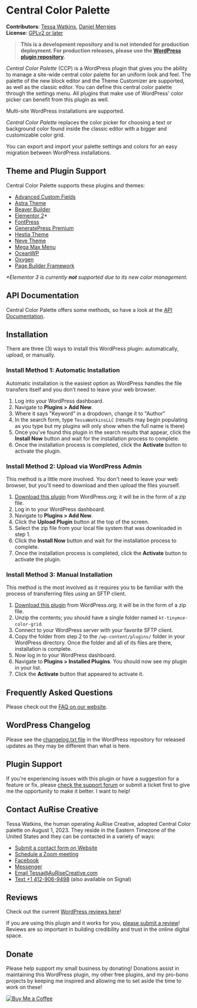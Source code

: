 # Central Color Palette

**Contributors**: [Tessa Watkins](https://profiles.wordpress.org/tessawatkinsllc/), [Daniel Menȝies](https://profiles.wordpress.org/kungtiger/)<br />
**License**: [GPLv2 or later](http://www.gnu.org/licenses/gpl-2.0.html)

> **This is a development repository and is not intended for production deployment. For production releases, please use the [WordPress plugin repository](https://wordpress.org/plugins/kt-tinymce-color-grid).**

*Central Color Palette* (CCP) is a WordPress plugin that gives you the ability to manage a site-wide central color palette for an uniform look and feel. The palette of the new block editor and the Theme Customizer are supported, as well as the classic editor. You can define this central color palette through the settings menu. All plugins that make use of WordPress' color picker can benefit from this plugin as well.

Multi-site WordPress installations are supported.

*Central Color Palette* replaces the color picker for choosing a text or background color found inside the classic editor with a bigger and customizable color grid.

You can export and import your palette settings and colors for an easy migration between WordPress installations.

## Theme and Plugin Support

Central Color Palette supports these plugins and themes:

* [Advanced Custom Fields](https://www.advancedcustomfields.com/)
* [Astra Theme](https://wpastra.com)
* [Beaver Builder](https://www.wpbeaverbuilder.com)
* [Elementor 2](https://wordpress.org/plugins/elementor)&ast;
* [FontPress](https://lcweb.it/fontpress)
* [GeneratePress Premium](https://generatepress.com/premium)
* [Hestia Theme](https://wordpress.org/themes/hestia)
* [Neve Theme](https://wordpress.org/themes/neve)
* [Mega Max Menu](https://www.megamenu.com/)
* [OceanWP](https://oceanwp.org)
* [Oxygen](https://oxygenbuilder.com)
* [Page Builder Framework](https://wp-pagebuilderframework.com)

*&ast;Elementor 3 is currently **not** supported due to its new color management.*

## API Documentation

Central Color Palette offers some methods, so have a look at the [API Documentation](https://kungtiger.github.io/central-color-palette).

## Installation

There are three (3) ways to install this WordPress plugin: automatically, upload, or manually.

### Install Method 1: Automatic Installation

Automatic installation is the easiest option as WordPress handles the file transfers itself and you don’t need to leave your web browser.

1. Log into your WordPress dashboard.
1. Navigate to **Plugins > Add New**.
1. Where it says "Keyword" in a dropdown, change it to "Author"
1. In the search form, type `TessaWatkinsLLC` (results may begin populating as you type but my plugins will only show when the full name is there)
1. Once you've found this plugin in the search results that appear, click the **Install Now** button and wait for the installation process to complete.
1. Once the installation process is completed, click the **Activate** button to activate the plugin.

### Install Method 2: Upload via WordPress Admin

This method is a little more involved. You don't need to leave your web browser, but you'll need to download and then upload the files yourself.

1. [Download this plugin](https://wordpress.org/plugins/kt-tinymce-color-grid/) from WordPress.org; it will be in the form of a zip file.
1. Log in to your WordPress dashboard.
1. Navigate to **Plugins > Add New**.
1. Click the **Upload Plugin** button at the top of the screen.
1. Select the zip file from your local file system that was downloaded in step 1.
1. Click the **Install Now** button and wait for the installation process to complete.
1. Once the installation process is completed, click the **Activate** button to activate the plugin.

### Install Method 3: Manual Installation

This method is the most involved as it requires you to be familiar with the process of transferring files using an SFTP client.

1. [Download this plugin](https://wordpress.org/plugins/kt-tinymce-color-grid/) from WordPress.org; it will be in the form of a zip file.
1. Unzip the contents; you should have a single folder named `kt-tinymce-color-grid`.
1. Connect to your WordPress server with your favorite SFTP client.
1. Copy the folder from step 2 to the `/wp-content/plugins/` folder in your WordPress directory. Once the folder and all of its files are there, installation is complete.
1. Now log in to your WordPress dashboard.
1. Navigate to **Plugins > Installed Plugins**. You should now see my plugin in your list.
1. Click the **Activate** button that appeared to activate it.

## Frequently Asked Questions

Please check out the [FAQ on our website](https://aurisecreative.com/docs/kt-tinymce-color-grid/frequently-asked-questions/?utm_source=github.com&utm_medium=link&utm_campaign=kt-tinymce-color-grid&utm_content=readme).

## WordPress Changelog

Please see the [changelog.txt file](https://plugins.trac.wordpress.org/browser/kt-tinymce-color-grid/trunk/changelog.txt) in the WordPress repository for released updates as they may be different than what is here.

## Plugin Support

If you're experiencing issues with this plugin or have a suggestion for a feature or fix, please [check the support forum](https://wordpress.org/support/plugin/kt-tinymce-color-grid/) or submit a ticket first to give me the opportunity to make it better. I want to help!

## Contact AuRise Creative

Tessa Watkins, the human operating AuRise Creative, adopted Central Color palette on August 1, 2023. They reside in the Eastern Timezone of the United States and they can be contacted in a variety of ways:

* [Submit a contact form on Website](https://aurisecreative.com/contact/)
* [Schedule a Zoom meeting](https://aurisecreative.com/schedule-appointment/)
* [Facebook](https://www.facebook.com/TessaWatkinsLLC)
* [Messenger](https://m.me/TessaWatkinsLLC)
* [Email Tessa@AuRiseCreative.com](mailto:tessa@aurisecreative.com)
* [Text +1 412-906-9498](sms:4129069498) (also available on Signal)

## Reviews

Check out the current [WordPress reviews here](https://wordpress.org/support/plugin/kt-tinymce-color-grid/reviews/)!

If you are using this plugin and it works for you, [please submit a review](https://wordpress.org/support/plugin/kt-tinymce-color-grid/reviews/)! Reviews are so important in building credibility and trust in the online digital space.

## Donate

Please help support my small business by donating! Donations assist in maintaining this WordPress plugin, my other free plugins, and my pro-bono projects by keeping me inspired and allowing me to set aside the time to work on these!

[ ![Buy Me a Coffee](https://mcusercontent.com/78ca146ea5940872d8e430cf7/images/4295b928-38b8-cb9b-bab6-4741262370c9.png) ](https://just1voice.com/donate)
